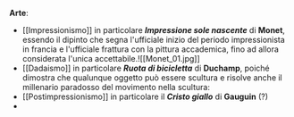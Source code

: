 **Arte**: 
* [[Impressionismo]] in particolare ***Impressione sole nascente*** di **Monet**, essendo il dipinto che segna l'ufficiale inizio del periodo impressionista in francia e l'ufficiale frattura con la pittura accademica, fino ad allora considerata l'unica accettabile.![[Monet_01.jpg]]
* [[Dadaismo]] in particolare ***Ruota di bicicletta*** di **Duchamp**, poiché dimostra che qualunque oggetto può essere scultura e risolve anche il millenario paradosso del movimento nella scultura:
* [[Postimpressionismo]] in particolare il ***Cristo giallo*** di **Gauguin** (?)
* 